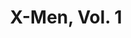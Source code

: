 ---
title: "X-Men, Vol. 1"
issue: 1C
issue_nr: 1
full_title: Rubicon
subtitle: ""
story_arc: ""
crossover: ""
variant: C
publisher: Marvel Comics
creators: 
  - Chris Claremont
  - Jim Lee
  - Scott Williams
release_date: "Aug 20, 1991"
release_year: 1991
genre:
  - Action
  - Adventure
  - Super-Heroes
format: Comic
pages: 48
signed_by: ""
price: 1.5
---